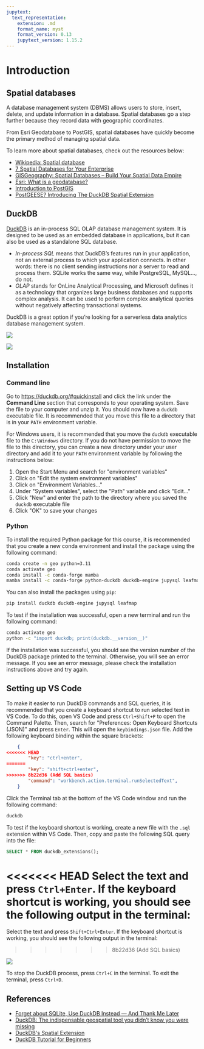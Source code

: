 ```yaml
---
jupytext:
  text_representation:
    extension: .md
    format_name: myst
    format_version: 0.13
    jupytext_version: 1.15.2
---
```


# Introduction

## Spatial databases

A database management system (DBMS) allows users to store, insert, delete, and update information in a database. Spatial databases go a step further because they record data with geographic coordinates.

From Esri Geodatabase to PostGIS, spatial databases have quickly become the primary method of managing spatial data.

To learn more about spatial databases, check out the resources below:

- [Wikipedia: Spatial database](https://en.wikipedia.org/wiki/Spatial_database)
- [7 Spatial Databases for Your Enterprise](https://engage.safe.com/blog/2021/11/7-spatial-databases-enterprise)
- [GISGeography: Spatial Databases – Build Your Spatial Data Empire](https://gisgeography.com/spatial-databases/)
- [Esri: What is a geodatabase?](https://pro.arcgis.com/en/pro-app/latest/help/data/geodatabases/overview/what-is-a-geodatabase-.htm)
- [Introduction to PostGIS](https://postgis.net/workshops/postgis-intro)
- [PostGEESE? Introducing The DuckDB Spatial Extension](https://duckdb.org/2023/04/28/spatial.html)

## DuckDB

[DuckDB](https://duckdb.org) is an in-process SQL OLAP database management system. It is designed to be used as an embedded database in applications, but it can also be used as a standalone SQL database.

* _In-process SQL_ means that DuckDB’s features run in your application, not an external process to which your application connects. In other words: there is no client sending instructions nor a server to read and process them. SQLite works the same way, while PostgreSQL, MySQL…, do not.
* _OLAP_ stands for OnLine Analytical Processing, and Microsoft defines it as a technology that organizes large business databases and supports complex analysis. It can be used to perform complex analytical queries without negatively affecting transactional systems. 

DuckDB is a great option if you’re looking for a serverless data analytics database management system. 

![](https://i.imgur.com/BEDGstx.png)

![](https://i.imgur.com/mFpqp5I.png)

## Installation

### Command line

Go to <https://duckdb.org/#quickinstall> and click the link under the **Command Line** section that corresponds to your operating system. Save the file to your computer and unzip it. You should now have a `duckdb` executable file. It is recommended that you move this file to a directory that is in your `PATH` environment variable.

For Windows users, it is recommended that you move the `duckdb` executable file to the `C:\Windows` directory. If you do not have permission to move the file to this directory, you can create a new directory under your user directory and add it to your `PATH` environment variable by following the instructions below:

1. Open the Start Menu and search for "environment variables"
2. Click on "Edit the system environment variables"
3. Click on "Environment Variables..."
4. Under "System variables", select the "Path" variable and click "Edit..."
5. Click "New" and enter the path to the directory where you saved the `duckdb` executable file
6. Click "OK" to save your changes

### Python

To install the required Python package for this course, it is recommended that you create a new conda environment and install the package using the following command:

```bash
conda create -n geo python=3.11
conda activate geo
conda install -c conda-forge mamba
mamba install -c conda-forge python-duckdb duckdb-engine jupysql leafmap
```

You can also install the packages using `pip`:

```bash
pip install duckdb duckdb-engine jupysql leafmap
```

To test if the installation was successful, open a new terminal and run the following command:

```bash
conda activate geo
python -c "import duckdb; print(duckdb.__version__)"
```

If the installation was successful, you should see the version number of the DuckDB package printed to the terminal. Otherwise, you will see an error message. If you see an error message, please check the installation instructions above and try again.

## Setting up VS Code

To make it easier to run DuckDB commands and SQL queries, it is recommended that you create a keyboard shortcut to run selected text in VS Code. To do this, open VS Code and press `Ctrl+Shift+P` to open the Command Palette. Then, search for "Preferences: Open Keyboard Shortcuts (JSON)" and press `Enter`. This will open the `keybindings.json` file. Add the following keyboard binding within the square brackets:

```json
    {
<<<<<<< HEAD
        "key": "ctrl+enter",
=======
        "key": "shift+ctrl+enter",
>>>>>>> 8b22d36 (Add SQL basics)
        "command": "workbench.action.terminal.runSelectedText",
    }
```

Click the Terminal tab at the bottom of the VS Code window and run the following command:

```bash
duckdb
```

To test if the keyboard shortcut is working, create a new file with the `.sql` extension within VS Code. Then, copy and paste the following SQL query into the file:

```sql
SELECT * FROM duckdb_extensions();
```

<<<<<<< HEAD
Select the text and press `Ctrl+Enter`. If the keyboard shortcut is working, you should see the following output in the terminal:
=======
Select the text and press `Shift+Ctrl+Enter`. If the keyboard shortcut is working, you should see the following output in the terminal:
>>>>>>> 8b22d36 (Add SQL basics)

![](https://i.imgur.com/5mGW8hj.png)

To stop the DuckDB process, press `Ctrl+C` in the terminal. To exit the terminal, press `Ctrl+D`.

## References

- [Forget about SQLite, Use DuckDB Instead — And Thank Me Later](https://towardsdatascience.com/forget-about-sqlite-use-duckdb-instead-and-thank-me-later-df76ee9bb777)
- [DuckDB: The indispensable geospatial tool you didn’t know you were missing](https://medium.com/radiant-earth-insights/duckdb-the-indispensable-geospatial-tool-you-didnt-know-you-were-missing-5fe11c5633e5)
- [DuckDB's Spatial Extension](https://tech.marksblogg.com/duckdb-gis-spatial-extension.html)
- [DuckDB Tutorial for Beginners](https://motherduck.com/blog/duckdb-tutorial-for-beginners/)
